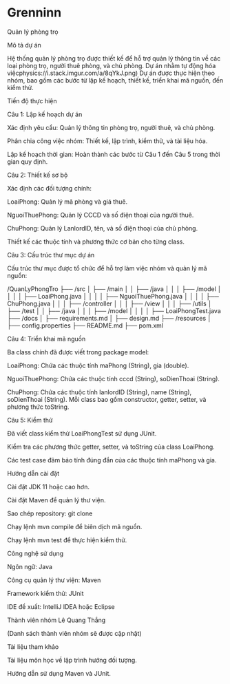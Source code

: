 # Grenninn
Quản lý phòng trọ

Mô tả dự án

Hệ thống quản lý phòng trọ được thiết kế để hỗ trợ quản lý thông tin về các loại phòng trọ, người thuê phòng, và chủ phòng. Dự án nhằm tự động hóa việcphysics://i.stack.imgur.com/a/8qYkJ.png) Dự án được thực hiện theo nhóm, bao gồm các bước từ lập kế hoạch, thiết kế, triển khai mã nguồn, đến kiểm thử.

Tiến độ thực hiện

Câu 1: Lập kế hoạch dự án





Xác định yêu cầu: Quản lý thông tin phòng trọ, người thuê, và chủ phòng.



Phân chia công việc nhóm: Thiết kế, lập trình, kiểm thử, và tài liệu hóa.



Lập kế hoạch thời gian: Hoàn thành các bước từ Câu 1 đến Câu 5 trong thời gian quy định.

Câu 2: Thiết kế sơ bộ





Xác định các đối tượng chính:





LoaiPhong: Quản lý mã phòng và giá thuê.



NguoiThuePhong: Quản lý CCCD và số điện thoại của người thuê.



ChuPhong: Quản lý LanlordID, tên, và số điện thoại của chủ phòng.



Thiết kế các thuộc tính và phương thức cơ bản cho từng class.

Câu 3: Cấu trúc thư mục dự án

Cấu trúc thư mục được tổ chức để hỗ trợ làm việc nhóm và quản lý mã nguồn:

/QuanLyPhongTro
├── /src
│   ├── /main
│   │   ├── /java
│   │   │   ├── /model
│   │   │   │   ├── LoaiPhong.java
│   │   │   │   ├── NguoiThuePhong.java
│   │   │   │   ├── ChuPhong.java
│   │   │   ├── /controller
│   │   │   ├── /view
│   │   │   ├── /utils
│   ├── /test
│   │   ├── /java
│   │   │   ├── /model
│   │   │   │   ├── LoaiPhongTest.java
├── /docs
│   ├── requirements.md
│   ├── design.md
├── /resources
│   ├── config.properties
├── README.md
├── pom.xml

Câu 4: Triển khai mã nguồn

Ba class chính đã được viết trong package model:





LoaiPhong: Chứa các thuộc tính maPhong (String), gia (double).



NguoiThuePhong: Chứa các thuộc tính cccd (String), soDienThoai (String).



ChuPhong: Chứa các thuộc tính lanlordID (String), name (String), soDienThoai (String). Mỗi class bao gồm constructor, getter, setter, và phương thức toString.

Câu 5: Kiểm thử





Đã viết class kiểm thử LoaiPhongTest sử dụng JUnit.



Kiểm tra các phương thức getter, setter, và toString của class LoaiPhong.



Các test case đảm bảo tính đúng đắn của các thuộc tính maPhong và gia.

Hướng dẫn cài đặt





Cài đặt JDK 11 hoặc cao hơn.



Cài đặt Maven để quản lý thư viện.



Sao chép repository: git clone <URL>



Chạy lệnh mvn compile để biên dịch mã nguồn.



Chạy lệnh mvn test để thực hiện kiểm thử.

Công nghệ sử dụng





Ngôn ngữ: Java



Công cụ quản lý thư viện: Maven



Framework kiểm thử: JUnit



IDE đề xuất: IntelliJ IDEA hoặc Eclipse

Thành viên nhóm
Lê Quang Thắng




(Danh sách thành viên nhóm sẽ được cập nhật)

Tài liệu tham khảo





Tài liệu môn học về lập trình hướng đối tượng.



Hướng dẫn sử dụng Maven và JUnit.
